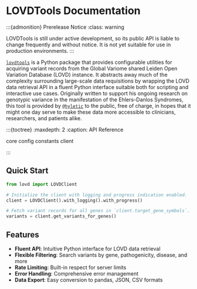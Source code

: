 # LOVDTools Documentation

:::{admonition} Prerelease Notice
:class: warning

LOVDTools is still under active development, so its public API is liable to change
frequently and without notice. It is not yet suitable for use in production environments.
:::

[``lovdtools``](https://github.com/hyletic/lovdtools.git) is a Python package that provides configurable utilities for acquiring variant records from the Global Variome shared Leiden Open Variation Database (LOVD) instance. It abstracts away much of the complexity surrounding large-scale data requisitions by wrapping the LOVD data retrieval API in a fluent Python interface suitable both for scripting and interactive use cases. Originally written to support his ongoing research on genotypic variance in the manifestation of the Ehlers–Danlos Syndromes, this tool is provided by [``@hyletic``](https://github.com/hyletic) to the public, free of charge, in hopes that it might one day serve to make these data more accessible to clinicians, researchers, and patients alike.

:::{toctree}
:maxdepth: 2
:caption: API Reference

core
config
constants
client

:::

## Quick Start

```python
from lovd import LOVDClient

# Initialize the client with logging and progress indication enabled.
client = LOVDClient().with_logging().with_progress()

# Fetch variant records for all genes in `client.target_gene_symbols`.
variants = client.get_variants_for_genes()
```

## Features

- **Fluent API**: Intuitive Python interface for LOVD data retrieval
- **Flexible Filtering**: Search variants by gene, pathogenicity, disease, and more
- **Rate Limiting**: Built-in respect for server limits
- **Error Handling**: Comprehensive error management
- **Data Export**: Easy conversion to pandas, JSON, CSV formats
